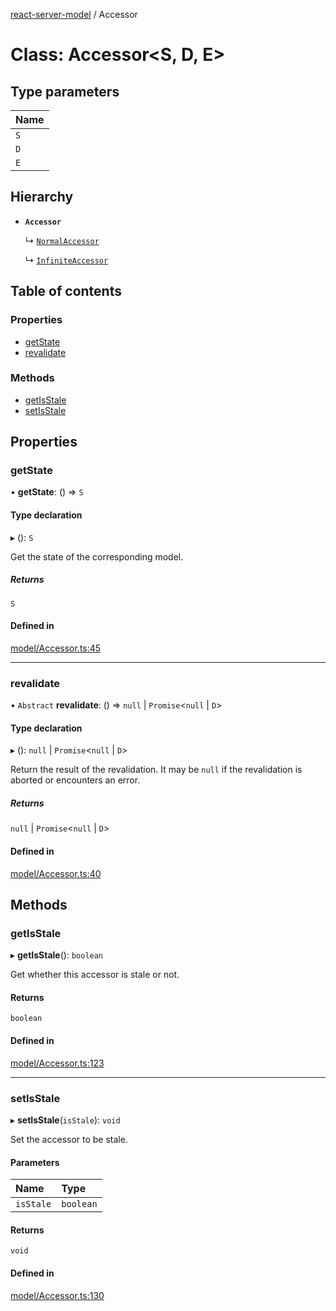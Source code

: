 [react-server-model](../README.md) / Accessor

# Class: Accessor<S, D, E\>

## Type parameters

| Name |
| :------ |
| `S` |
| `D` |
| `E` |

## Hierarchy

- **`Accessor`**

  ↳ [`NormalAccessor`](NormalAccessor.md)

  ↳ [`InfiniteAccessor`](InfiniteAccessor.md)

## Table of contents

### Properties

- [getState](Accessor.md#getstate)
- [revalidate](Accessor.md#revalidate)

### Methods

- [getIsStale](Accessor.md#getisstale)
- [setIsStale](Accessor.md#setisstale)

## Properties

### getState

• **getState**: () => `S`

#### Type declaration

▸ (): `S`

Get the state of the corresponding model.

##### Returns

`S`

#### Defined in

[model/Accessor.ts:45](https://github.com/jason89521/react-fetch/blob/1201b7b/src/lib/model/Accessor.ts#L45)

___

### revalidate

• `Abstract` **revalidate**: () => ``null`` \| `Promise`<``null`` \| `D`\>

#### Type declaration

▸ (): ``null`` \| `Promise`<``null`` \| `D`\>

Return the result of the revalidation. It may be `null` if the revalidation is aborted or encounters an error.

##### Returns

``null`` \| `Promise`<``null`` \| `D`\>

#### Defined in

[model/Accessor.ts:40](https://github.com/jason89521/react-fetch/blob/1201b7b/src/lib/model/Accessor.ts#L40)

## Methods

### getIsStale

▸ **getIsStale**(): `boolean`

Get whether this accessor is stale or not.

#### Returns

`boolean`

#### Defined in

[model/Accessor.ts:123](https://github.com/jason89521/react-fetch/blob/1201b7b/src/lib/model/Accessor.ts#L123)

___

### setIsStale

▸ **setIsStale**(`isStale`): `void`

Set the accessor to be stale.

#### Parameters

| Name | Type |
| :------ | :------ |
| `isStale` | `boolean` |

#### Returns

`void`

#### Defined in

[model/Accessor.ts:130](https://github.com/jason89521/react-fetch/blob/1201b7b/src/lib/model/Accessor.ts#L130)
